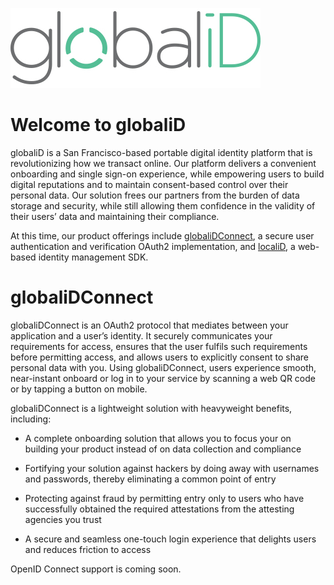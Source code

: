 ![globaliD Logo](images/giD_logo.png)

# Welcome to globaliD

globaliD is a San Francisco-based portable digital identity platform that is revolutionizing how we transact online. Our platform delivers a convenient onboarding and single sign-on experience, while empowering users to build digital reputations and to maintain consent-based control over their personal data. Our solution frees our partners from the burden of data storage and security, while still allowing them confidence in the validity of their users’ data and maintaining their compliance.

At this time, our product offerings include [globaliDConnect](https://docs.google.com/document/d/1WZtt_eZWe6A5KkyARVfKoYiIunkir2mIOQxr-uS1lyI/edit#heading=h.g3lgh7n9v5ar), a secure user authentication and verification OAuth2 implementation, and [localiD](https://docs.google.com/document/d/1WZtt_eZWe6A5KkyARVfKoYiIunkir2mIOQxr-uS1lyI/edit#heading=h.2j43ipai5j0l), a web-based identity management SDK.

# globaliDConnect

globaliDConnect is an OAuth2 protocol that mediates between your application and a user’s identity. It securely communicates your requirements for access, ensures that the user fulfils such requirements before permitting access, and allows users to explicitly consent to share personal data with you. Using globaliDConnect, users experience smooth, near-instant onboard or log in to your service by scanning a web QR code or by tapping a button on mobile.

globaliDConnect is a lightweight solution with heavyweight benefits, including:

-   A complete onboarding solution that allows you to focus your on building your product instead of on data collection and compliance

-   Fortifying your solution against hackers by doing away with usernames and passwords, thereby eliminating a common point of entry

-   Protecting against fraud by permitting entry only to users who have successfully obtained the required attestations from the attesting agencies you trust

-   A secure and seamless one-touch login experience that delights users and reduces friction to access

OpenID Connect support is coming soon.
<!--stackedit_data:
eyJoaXN0b3J5IjpbLTE1MzE1MjAwMCwtMTU0MDk0ODg0MSwtMT
k0MDczMTU4OV19
-->